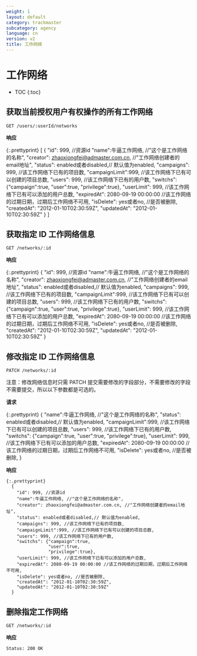 ```yaml
---
weight: 1
layout: default
category: trackmaster
subcategory: agency
language: cn
version: v2
title: 工作网络
---
```


# 工作网络

* TOC
{:toc}

## 获取当前授权用户有权操作的所有工作网络

    GET /users/:userId/networks

**响应**

{:.prettyprint}
    [
      {
        "id": 999, //资源id
        "name":牛逼工作网络, //"这个是工作网络的名称",
        "creator": zhaoxiongfei@admaster.com.cn, //"工作网络创建者的email地址",
        "status": enabled或者disabled,// 默认值为enabled,
        "campaigns": 999, //该工作网络下已有的项目数,
        "campaignLimit":999, //该工作网络下已有可以创建的项目总数,
        "users": 999, //该工作网络下已有的用户数,
        "switchs": {"campaign":true,
                    "user":true,
                    "privilege":true},
        "userLimit": 999, //该工作网络下已有可以添加的用户总数,
        "expiredAt": 2080-09-19 00:00:00 //该工作网络的过期日期，过期后工作网络不可用,
        "isDelete": yes或者no, //是否被删除,
        "createdAt": "2012-01-10T02:30:59Z",
        "updatedAt": "2012-01-10T02:30:59Z"
      }
    ]

## 获取指定 ID 工作网络信息

    GET /networks/:id

**响应**

{:.prettyprint}
      {
        "id": 999, //资源id
        "name":牛逼工作网络, //"这个是工作网络的名称",
        "creator": zhaoxiongfei@admaster.com.cn, //"工作网络创建者的email地址",
        "status": enabled或者disabled,// 默认值为enabled,
        "campaigns": 999, //该工作网络下已有的项目数,
        "campaignLimit":999, //该工作网络下已有可以创建的项目总数,
        "users": 999, //该工作网络下已有的用户数,
        "switchs": {"campaign":true,
                    "user":true,
                    "privilege":true},
        "userLimit": 999, //该工作网络下已有可以添加的用户总数,
        "expiredAt": 2080-09-19 00:00:00 //该工作网络的过期日期，过期后工作网络不可用,
        "isDelete": yes或者no, //是否被删除,
        "createdAt": "2012-01-10T02:30:59Z",
        "updatedAt": "2012-01-10T02:30:59Z"
      }
      
## 修改指定 ID 工作网络信息

    PATCH /networks/:id

注意：修改网络信息时只需 PATCH 提交需要修改的字段部分，不需要修改的字段不需要提交，所以以下参数都是可选的。

**请求**

{:.prettyprint}
      {
        "name":牛逼工作网络, //"这个是工作网络的名称",
        "status": enabled或者disabled,// 默认值为enabled,
        "campaignLimit":999, //该工作网络下已有可以创建的项目总数,
        "users": 999, //该工作网络下已有的用户数,
        "switchs": {"campaign":true,
                    "user":true,
                    "privilege":true},
        "userLimit": 999, //该工作网络下已有可以添加的用户总数,
        "expiredAt": 2080-09-19 00:00:00 //该工作网络的过期日期，过期后工作网络不可用,
        "isDelete": yes或者no, //是否被删除,
      }


**响应**

    {:.prettyprint}
      {
        "id": 999, //资源id
        "name":牛逼工作网络, //"这个是工作网络的名称",
        "creator": zhaoxiongfei@admaster.com.cn, //"工作网络创建者的email地址",
        "status": enabled或者disabled,// 默认值为enabled,
        "campaigns": 999, //该工作网络下已有的项目数,
        "campaignLimit":999, //该工作网络下已有可以创建的项目总数,
        "users": 999, //该工作网络下已有的用户数,
        "switchs": {"campaign":true,
                    "user":true,
                    "privilege":true},
        "userLimit": 999, //该工作网络下已有可以添加的用户总数,
        "expiredAt": 2080-09-19 00:00:00 //该工作网络的过期日期，过期后工作网络不可用,
        "isDelete": yes或者no, //是否被删除,
        "createdAt": "2012-01-10T02:30:59Z",
        "updatedAt": "2012-01-10T02:30:59Z"
      }

  
      
## 删除指定工作网络

    GET /networks/:id

**响应**

    Status: 200 OK

  